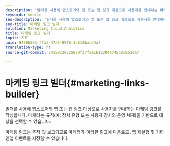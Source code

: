 ```yaml
---
description: '빌더를 사용해 앱스토어와 앱 또는 웹 링크 대상으로 사용자를 안내하는 마케팅 링크를 작성합니다. 마케터는 규칙(예: 장치 유형 또는 사용자 장치의 운영 체제)을 기반으로 대상을 선택할 수 있습니다.'
keywords: mobile
seo-description: '빌더를 사용해 앱스토어와 앱 또는 웹 링크 대상으로 사용자를 안내하는 마케팅 링크를 작성합니다. 마케터는 규칙(예: 장치 유형 또는 사용자 장치의 운영 체제)을 기반으로 대상을 선택할 수 있습니다.'
seo-title: 마케팅 링크 빌더
solution: Marketing Cloud,Analytics
title: 마케팅 링크 빌더
topic: 지표
uuid: 94906393-ffa5-47a6-89f6-1c812bad34af
translation-type: ht
source-git-commit: 54150c39325070f37f8e1612204a745d81551ea7

---
```



# 마케팅 링크 빌더{#marketing-links-builder}

빌더를 사용해 앱스토어와 앱 또는 웹 링크 대상으로 사용자를 안내하는 마케팅 링크를 작성합니다. 마케터는 규칙(예: 장치 유형 또는 사용자 장치의 운영 체제)을 기반으로 대상을 선택할 수 있습니다.

마케팅 링크는 추적 및 보고되므로 마케터가 이러한 링크에 다운로드, 앱 재실행 및 기타 인앱 이벤트를 지정할 수 있습니다.
